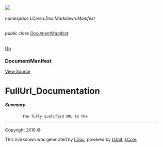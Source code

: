 ![](Content/LDoc-banner-small.png "")

###### namespace LCore.LDoc.Markdown.Manifest

###### public class [DocumentManifest](docs/DocumentManifest.md)
[Up](docs/DocumentManifest.md)

### DocumentManifest
[View Source](Markdown/Manifest/DocumentManifest.cs)

# FullUrl_Documentation

##### Summary

            The fully qualified URL to the 
            



---

Copyright 2016 &copy; [](../README.md) [](../TableOfContents.md)

This markdown was generated by [LDoc](https://github.com/CodeSingularity/LDoc), powered by [LUnit](https://github.com/CodeSingularity/LUnit), [LCore](https://github.com/CodeSingularity/LCore)
